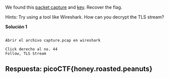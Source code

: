 
We found this [packet capture](https://jupiter.challenges.picoctf.org/static/fbf98e695555a2a48fe42c9a245de376/capture.pcap) and [key](https://jupiter.challenges.picoctf.org/static/fbf98e695555a2a48fe42c9a245de376/picopico.key). Recover the flag.

Hints:
Try using a tool like Wireshark.
How can you decrypt the TLS stream?


**Solución 1**

```

Abrir el archivo capture.pcap en wireshark

Click derecho al no. 44
Follow, TLS Stream

```



## Respuesta: **picoCTF{honey.roasted.peanuts}**



